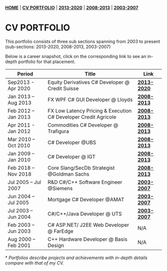 **[HOME](https://bleunguts.github.io/bleunguts)** | **[CV PORTFOLIO](https://bleunguts.github.io/bleunguts/portfolio)** | **[2013-2020](https://bleunguts.github.io/bleunguts/portfolio2020)** | **[2008-2013](https://bleunguts.github.io/bleunguts/portfolio2013)** | **[2003-2007](https://bleunguts.github.io/bleunguts/portfolio2007)** 
# CV PORTFOLIO
This portfolio consists of three sub sections spanning from 2003 to present (sub-sections: 2013-2020, 2008-2013, 2003-2007)

Below is a career snapshot, click on the corresponding link to see an in-depth portfolio for that placement.  

Period | Title | Link
------------ | ------------- | -------------
Sep2013 - Apr 2020 | Equity Derivatives C# Developer @ Credit Suisse | **[2013-2020](https://bleunguts.github.io/bleunguts/portfolio2020)**
Jan 2013 – Aug 2013	| FX WPF C# GUI Developer @ Lloyds | **[2008-2013](https://bleunguts.github.io/bleunguts/portfolio2013)** 
Feb 2012 – Jan 2013	| FX Low Latency Pricing & Execution C# Developer Credit Agricole | **[2008-2013](https://bleunguts.github.io/bleunguts/portfolio2013)** 
Apr 2011  - Jan 2012 |Commodities C# Developer @ Trafigura | **[2008-2013](https://bleunguts.github.io/bleunguts/portfolio2013)** 
Mar 2010 – Oct 2010	| C# Developer @UBS | **[2008-2013](https://bleunguts.github.io/bleunguts/portfolio2013)** 
Jan 2009 – Jan 2010	| C# Developer @ IGT | **[2008-2013](https://bleunguts.github.io/bleunguts/portfolio2013)** 
Feb 2018 – Nov 2018	| Core Slang/SecDb Strategist @Goldman Sachs | **[2008-2013](https://bleunguts.github.io/bleunguts/portfolio2013)** 
Jul 2005 – Jul 2007	| R&D C#/C++ Software Engineer @Siemens | **[2003-2007](https://bleunguts.github.io/bleunguts/portfolio2007)**
Jun 2004 – Jul 2005	| Mortgage C# Developer @AMAT | **[2003-2007](https://bleunguts.github.io/bleunguts/portfolio2007)**
Jul 2003 – Jun 2004	| C#/C++/Java Developer @ UTS | **[2003-2007](https://bleunguts.github.io/bleunguts/portfolio2007)**
Feb 2003 – Jun 2003	| C# ASP.NET/ J2EE Web Developer @ FarEdge | N/A
Aug 2000 – Feb 2001	| C++ Hardware Developer @ Basis Design | N/A


\* *Portfolios describe projects and achievements with in-depth details compare with that of my CV.* 
